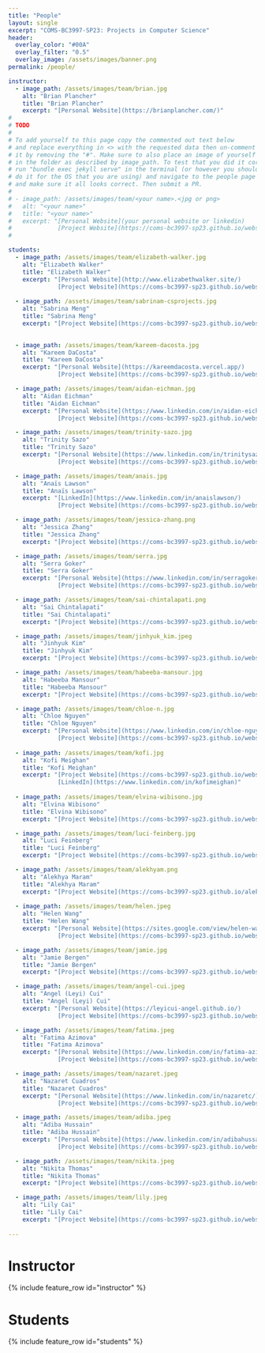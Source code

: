 ```yaml
---
title: "People"
layout: single
excerpt: "COMS-BC3997-SP23: Projects in Computer Science"
header:
  overlay_color: "#00A"
  overlay_filter: "0.5"
  overlay_image: /assets/images/banner.png
permalink: /people/

instructor:
  - image_path: /assets/images/team/brian.jpg
    alt: "Brian Plancher"
    title: "Brian Plancher"
    excerpt: "[Personal Website](https://brianplancher.com/)"
#
# TODO
#
# To add yourself to this page copy the commented out text below
# and replace everything in <> with the requested data then un-comment
# it by removing the "#". Make sure to also place an image of yourself
# in the folder as described by image_path. To test that you did it correct
# run "bundle exec jekyll serve" in the terminal (or however you should
# do it for the OS that you are using) and navigate to the people page
# and make sure it all looks correct. Then submit a PR.
#
# - image_path: /assets/images/team/<your name>.<jpg or png>
#   alt: "<your name>"
#   title: "<your name>"
#   excerpt: "[Personal Website](your personal website or linkedin)
#             [Project Website](https://coms-bc3997-sp23.github.io/website-<Your GitHubID>)"
#

students:
  - image_path: /assets/images/team/elizabeth-walker.jpg
    alt: "Elizabeth Walker"
    title: "Elizabeth Walker"
    excerpt: "[Personal Website](http://www.elizabethwalker.site/)
              [Project Website](https://coms-bc3997-sp23.github.io/website-19ewalker)"
    
  - image_path: /assets/images/team/sabrinam-csprojects.jpg
    alt: "Sabrina Meng"
    title: "Sabrina Meng"
    excerpt: "[Project Website](https://coms-bc3997-sp23.github.io/website-sabjmeng/)"

    
  - image_path: /assets/images/team/kareem-dacosta.jpg
    alt: "Kareem DaCosta"
    title: "Kareem DaCosta"
    excerpt: "[Personal Website](https://kareemdacosta.vercel.app/)
              [Project Website](https://coms-bc3997-sp23.github.io/website-KareemDaCosta/)"

  - image_path: /assets/images/team/aidan-eichman.jpg
    alt: "Aidan Eichman"
    title: "Aidan Eichman"
    excerpt: "[Personal Website](https://www.linkedin.com/in/aidan-eichman/)
              [Project Website](https://coms-bc3997-sp23.github.io/website-AidanNEichman)"

  - image_path: /assets/images/team/trinity-sazo.jpg
    alt: "Trinity Sazo"
    title: "Trinity Sazo"
    excerpt: "[Personal Website](https://www.linkedin.com/in/trinitysazo/)
              [Project Website](https://coms-bc3997-sp23.github.io/website-tsazo/)"

  - image_path: /assets/images/team/anais.jpg
    alt: "Anaïs Lawson"
    title: "Anaïs Lawson"
    excerpt: "[LinkedIn](https://www.linkedin.com/in/anaislawson/)
              [Project Website](https://coms-bc3997-sp23.github.io/website-anaisnlawson)"

  - image_path: /assets/images/team/jessica-zhang.png
    alt: "Jessica Zhang"
    title: "Jessica Zhang"
    excerpt: "[Project Website](https://coms-bc3997-sp23.github.io/website-jz3453)"

  - image_path: /assets/images/team/serra.jpg
    alt: "Serra Goker"
    title: "Serra Goker"
    excerpt: "[Personal Website](https://www.linkedin.com/in/serragoker/)
              [Project Website](https://coms-bc3997-sp23.github.io/website-sg3390)"

  - image_path: /assets/images/team/sai-chintalapati.png
    alt: "Sai Chintalapati"
    title: "Sai Chintalapati"
    excerpt: "[Project Website](https://coms-bc3997-sp23.github.io/website-jinkim22)"

  - image_path: /assets/images/team/jinhyuk_kim.jpeg
    alt: "Jinhyuk Kim"
    title: "Jinhyuk Kim"
    excerpt: "[Project Website](https://coms-bc3997-sp23.github.io/website-jinkim22)"

  - image_path: /assets/images/team/habeeba-mansour.jpg
    alt: "Habeeba Mansour"
    title: "Habeeba Mansour"
    excerpt: "[Project Website](https://coms-bc3997-sp23.github.io/website-habeeba-mansour)" 

  - image_path: /assets/images/team/chloe-n.jpg
    alt: "Chloe Nguyen"
    title: "Chloe Nguyen"
    excerpt: "[Personal Website](https://www.linkedin.com/in/chloe-nguyen2781/)
              [Project Website](https://coms-bc3997-sp23.github.io/website-chloe2781/#)"
  
  - image_path: /assets/images/team/kofi.jpg
    alt: "Kofi Meighan"
    title: "Kofi Meighan"
    excerpt: "[Project Website](https://coms-bc3997-sp23.github.io/website-km3547/)
              [LinkedIn](https://www.linkedin.com/in/kofimeighan)"
    
  - image_path: /assets/images/team/elvina-wibisono.jpg
    alt: "Elvina Wibisono"
    title: "Elvina Wibisono"
    excerpt: "[Project Website](https://coms-bc3997-sp23.github.io/website-elvinawibisono/)"

  - image_path: /assets/images/team/luci-feinberg.jpg
    alt: "Luci Feinberg"
    title: "Luci Feinberg"
    excerpt: "[Project Website](https://coms-bc3997-sp23.github.io/website-lafeinberg)"

  - image_path: /assets/images/team/alekhyam.png
    alt: "Alekhya Maram"
    title: "Alekhya Maram"
    excerpt: "[Project Website](https://coms-bc3997-sp23.github.io/alekhyamaram/)"
  
  - image_path: /assets/images/team/helen.jpeg
    alt: "Helen Wang"
    title: "Helen Wang"
    excerpt: "[Personal Website](https://sites.google.com/view/helen-wang/art)
              [Project Website](https://coms-bc3997-sp23.github.io/website-helenw0810/)"

  - image_path: /assets/images/team/jamie.jpg
    alt: "Jamie Bergen"
    title: "Jamie Bergen"
    excerpt: "[Project Website](https://coms-bc3997-sp23.github.io/website-BergenJamie/)"

  - image_path: /assets/images/team/angel-cui.jpeg
    alt: "Angel (Leyi) Cui"
    title: "Angel (Leyi) Cui"
    excerpt: "[Personal Website](https://leyicui-angel.github.io/)
              [Project Website](https://coms-bc3997-sp23.github.io/website-LeyiCui-Angel)"

  - image_path: /assets/images/team/fatima.jpeg
    alt: "Fatima Azimova"
    title: "Fatima Azimova"
    excerpt: "[Personal Website](https://www.linkedin.com/in/fatima-azimova-7091371aa/)
              [Project Website](https://coms-bc3997-sp23.github.io/website-adibahussain19/)"

  - image_path: /assets/images/team/nazaret.jpeg
    alt: "Nazaret Cuadros"
    title: "Nazaret Cuadros"
    excerpt: "[Personal Website](https://www.linkedin.com/in/nazaretc/)
              [Project Website](https://coms-bc3997-sp23.github.io/website-adibahussain19/)"

  - image_path: /assets/images/team/adiba.jpeg
    alt: "Adiba Hussain"
    title: "Adiba Hussain"
    excerpt: "[Personal Website](https://www.linkedin.com/in/adibahussain/)
              [Project Website](https://coms-bc3997-sp23.github.io/website-adibahussain19/)"

  - image_path: /assets/images/team/nikita.jpeg
    alt: "Nikita Thomas"
    title: "Nikita Thomas"
    excerpt: "[Project Website](https://coms-bc3997-sp23.github.io/website-nt2551/)"

  - image_path: /assets/images/team/lily.jpeg
    alt: "Lily Cai"
    title: "Lily Cai"
    excerpt: "[Project Website](https://coms-bc3997-sp23.github.io/website-cc4672/)"
  
---
```


# Instructor

{% include feature_row id="instructor" %}

# Students

{% include feature_row id="students" %}
